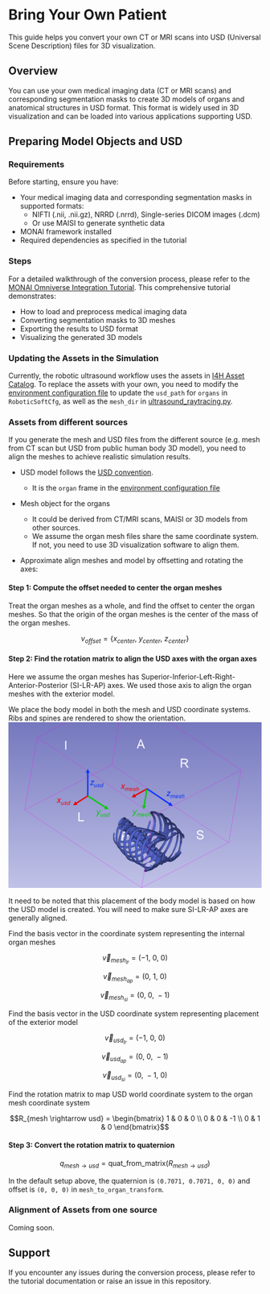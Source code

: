 # Bring Your Own Patient

This guide helps you convert your own CT or MRI scans into USD (Universal Scene Description) files for 3D visualization.

## Overview
You can use your own medical imaging data (CT or MRI scans) and corresponding segmentation masks to create 3D models of organs and anatomical structures in USD format. This format is widely used in 3D visualization and can be loaded into various applications supporting USD.

## Preparing Model Objects and USD

### Requirements
Before starting, ensure you have:
- Your medical imaging data and corresponding segmentation masks in supported formats:
  - NIFTI (.nii, .nii.gz), NRRD (.nrrd), Single-series DICOM images (.dcm)
  - Or use MAISI to generate synthetic data
- MONAI framework installed
- Required dependencies as specified in the tutorial

### Steps
For a detailed walkthrough of the conversion process, please refer to the [MONAI Omniverse Integration Tutorial](https://github.com/Project-MONAI/tutorials/blob/main/modules/omniverse/omniverse_integration.ipynb). This comprehensive tutorial demonstrates:

- How to load and preprocess medical imaging data
- Converting segmentation masks to 3D meshes
- Exporting the results to USD format
- Visualizing the generated 3D models

### Updating the Assets in the Simulation

Currently, the robotic ultrasound workflow uses the assets in [I4H Asset Catalog](https://github.com/isaac-for-healthcare/i4h-asset-catalog). To replace the assets with your own, you need to modify the [environment configuration file](../../../workflows/robotic_ultrasound/scripts/simulation/exts/robotic_us_ext/robotic_us_ext/tasks/ultrasound/approach/config/franka/franka_manager_rl_env_cfg.py) to update the `usd_path` for `organs` in `RoboticSoftCfg`, as well as the `mesh_dir` in [ultrasound_raytracing.py](../../../workflows/robotic_ultrasound/scripts/simulation/examples/ultrasound_raytracing.py).

### Assets from different sources

If you generate the mesh and USD files from the different source (e.g. mesh from CT scan but USD from public human body 3D model), you need to align the meshes to achieve realistic simulation results.

- USD model follows the [USD convention](https://docs.omniverse.nvidia.com/isaacsim/latest/reference_conventions.html#usd-axes).
  - It is the `organ` frame in the [environment configuration file](../../../workflows/robotic_ultrasound/scripts/simulation/exts/robotic_us_ext/robotic_us_ext/tasks/ultrasound/approach/config/franka/franka_manager_rl_env_cfg.py)

- Mesh object for the organs
  - It could be derived from CT/MRI scans, MAISI or 3D models from other sources.
  - We assume the organ mesh files share the same coordinate system. If not, you need to use 3D visualization software to align them.

- Approximate align meshes and model by offsetting and rotating the axes:

#### Step 1: Compute the offset needed to center the organ meshes

Treat the organ meshes as a whole, and find the offset to center the organ meshes. So that the origin of the organ meshes is the center of the mass of the organ meshes.

```math
v_{offset} = \{x_{center},\ y_{center},\ z_{center}\}
```

#### Step 2: Find the rotation matrix to align the USD axes with the organ axes
Here we assume the organ meshes has Superior-Inferior-Left-Right-Anterior-Posterior (SI-LR-AP) axes. We used those axis to align the organ meshes with the exterior model.

We place the body model in both the mesh and USD coordinate systems. Ribs and spines are rendered to show the orientation.
![image](../../../docs/source/transformation.png)

It need to be noted that this placement of the body model is based on how the USD model is created. You will need to make sure SI-LR-AP axes are generally aligned.


Find the basis vector in the coordinate system representing the internal organ meshes
```math
\vec{v}_{mesh_{lr}} = (-1,\ 0,\ 0)
```
```math
\vec{v}_{mesh_{ap}} = (0,\ 1,\ 0)
```
```math
\vec{v}_{mesh_{si}} = (0,\ 0,\ -1)
```

Find the basis vector in the USD coordinate system representing placement of the exterior model
```math
\vec{v}_{usd_{lr}} = (-1,\ 0,\ 0)
```
```math
\vec{v}_{usd_{ap}} = (0,\ 0,\ -1)
```
```math
\vec{v}_{usd_{si}} = (0,\ -1,\ 0)
```

Find the rotation matrix to map USD world coordinate system to the organ mesh coordinate system
```math
R_{mesh \rightarrow usd} = \begin{bmatrix}
1 & 0 & 0 \\
0 & 0 & -1 \\
0 & 1 & 0
\end{bmatrix}
```

#### Step 3: Convert the rotation matrix to quaternion


```math
q_{mesh \rightarrow usd} = \text{quat\_from\_matrix}(R_{mesh \rightarrow usd})
```
In the default setup above, the quaternion is `(0.7071, 0.7071, 0, 0)` and offset is `(0, 0, 0)` in `mesh_to_organ_transform`.


### Alignment of Assets from one source

Coming soon.

## Support
If you encounter any issues during the conversion process, please refer to the tutorial documentation or raise an issue in this repository.
